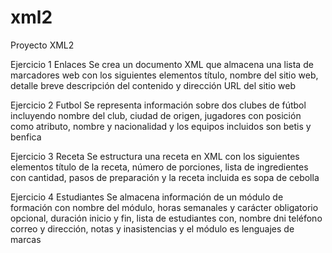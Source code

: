# xml2
Proyecto XML2

Ejercicio 1 Enlaces
Se crea un documento XML que almacena una lista de marcadores web con los siguientes elementos título, nombre del sitio web, detalle breve descripción del contenido y dirección URL del sitio web

Ejercicio 2 Futbol
Se representa información sobre dos clubes de fútbol incluyendo nombre del club, ciudad de origen, jugadores con posición como atributo, nombre y nacionalidad y los equipos incluidos son betis y benfica

Ejercicio 3 Receta
Se estructura una receta en XML con los siguientes elementos título de la receta, número de porciones, lista de ingredientes con cantidad, pasos de preparación y la receta incluida es sopa de cebolla

Ejercicio 4 Estudiantes
Se almacena información de un módulo de formación con nombre del módulo, horas semanales y carácter obligatorio opcional, duración inicio y fin, lista de estudiantes con, nombre dni teléfono correo y dirección, notas y inasistencias y el módulo es lenguajes de marcas
